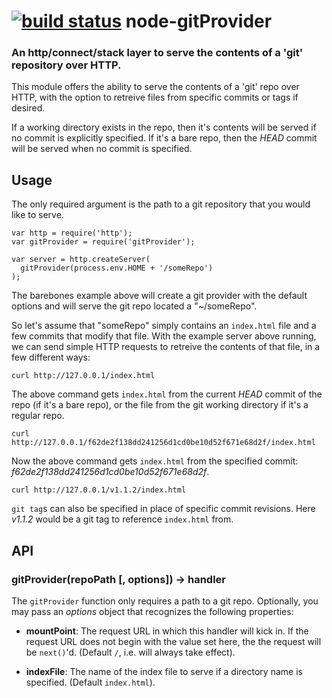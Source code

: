 [![build status](https://secure.travis-ci.org/TooTallNate/node-gitProvider.png)](http://travis-ci.org/TooTallNate/node-gitProvider)
node-gitProvider
========
### An http/connect/stack layer to serve the contents of a 'git' repository over HTTP.


This module offers the ability to serve the contents of a 'git' repo over HTTP, with
the option to retreive files from specific commits or tags if desired.

If a working directory exists in the repo, then it's contents will be served if no
commit is explicitly specified. If it's a bare repo, then the _HEAD_ commit will be
served when no commit is specified.


Usage
-----

The only required argument is the path to a git repository that you would like to serve.

    var http = require('http');
    var gitProvider = require('gitProvider');

    var server = http.createServer(
      gitProvider(process.env.HOME + '/someRepo')
    );

The barebones example above will create a git provider with the default options
and will serve the git repo located a "~/someRepo".

So let's assume that "someRepo" simply contains an `index.html` file and a few commits
that modify that file. With the example server above running, we can send simple HTTP
requests to retreive the contents of that file, in a few different ways:

    curl http://127.0.0.1/index.html

The above command gets `index.html` from the current _HEAD_ commit of the repo (if it's
a bare repo), or the file from the git working directory if it's a regular repo.

    curl http://127.0.0.1/f62de2f138dd241256d1cd0be10d52f671e68d2f/index.html

Now the above command gets `index.html` from the specified commit: _f62de2f138dd241256d1cd0be10d52f671e68d2f_.

    curl http://127.0.0.1/v1.1.2/index.html

`git tag`s can also be specified in place of specific commit revisions. Here _v1.1.2_ would be
a git tag to reference `index.html` from.


API
---

### gitProvider(repoPath [, options]) -> handler

The `gitProvider` function only requires a path to a git repo. Optionally, you may
pass an _options_ object that recognizes the following properties:

  * __mountPoint__: The request URL in which this handler will kick in. If the request
   URL does not begin with the value set here, the the request will be
   `next()`'d. (Default `/`, i.e. will always take effect).

  * __indexFile__: The name of the index file to serve if a directory name is specified.
   (Default `index.html`).


[Node]: http://nodejs.org
